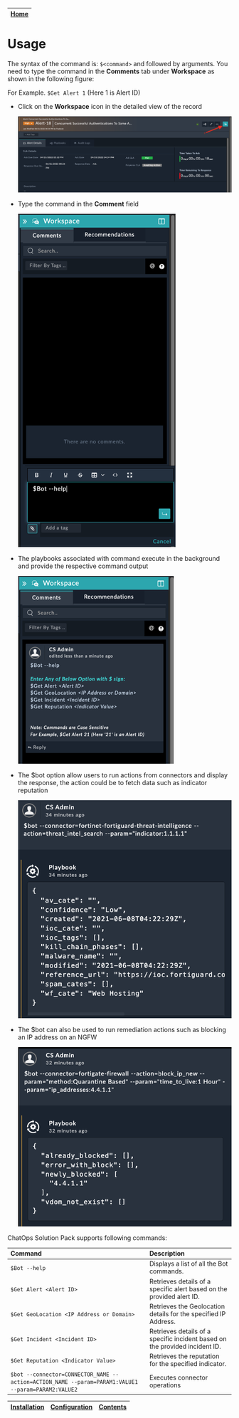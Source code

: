 | [Home](../README.md) |
| -------------------- |

# Usage

The syntax of the command is: `$<command>` and followed by arguments. You need to type the command in the **Comments** tab under **Workspace** as shown in the following figure:

For Example. `$Get Alert 1` (Here 1 is Alert ID)

- Click on the **Workspace** icon in the detailed view of the record

    ![Open Workspace](./res/open-workspace.png)

- Type the command in the **Comment** field

    ![Workspace Command](./res/workspace-command.png)

- The playbooks associated with command execute in the background and provide the respective command output

    ![Command Output](./res/command-output.png)

- The $bot option allow users to run actions from connectors and display the response, the action could be to fetch data such as indicator reputation

    ![Command Output](./res/enrichment.png)

- The $bot can also be used to run remediation actions such as blocking an IP address on an NGFW

    ![Command Output](./res/blockip.png)

ChatOps Solution Pack supports following commands:

| Command                                                                                            | Description                                                                 |
| :------------------------------------------------------------------------------------------------- | :-------------------------------------------------------------------------- |
| `$Bot --help`                                                                                      | Displays a list of all the Bot commands.                                    |
| `$Get Alert <Alert ID>`                                                                            | Retrieves details of a specific alert based on the provided alert ID.       |
| `$Get GeoLocation <IP Address or Domain>`                                                          | Retrieves the Geolocation details for the specified IP Address.             |
| `$Get Incident <Incident ID>`                                                                      | Retrieves details of a specific incident based on the provided incident ID. |
| `$Get Reputation <Indicator Value>`                                                                | Retrieves the reputation for the specified indicator.                       |
| `$bot --connector=CONNECTOR_NAME --action=ACTION_NAME --param=PARAM1:VALUE1 --param=PARAM2:VALUE2` | Executes connector operations                                               |

| [Installation](./setup.md#installation) | [Configuration](./setup.md#configuration) | [Contents](./contents.md) |
| --------------------------------------- | ----------------------------------------- | ------------------------- |
